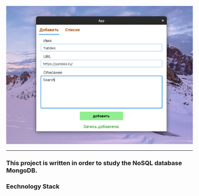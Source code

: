 
![Preview](preview.jpg)

---

### This project is written in order to study the NoSQL database MongoDB.

### Еechnology Stack